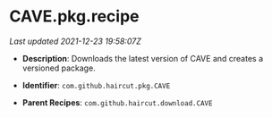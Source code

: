 # CAVE.pkg.recipe

_Last updated 2021-12-23 19:58:07Z_

- **Description**: Downloads the latest version of CAVE and creates a versioned package.

- **Identifier**: `com.github.haircut.pkg.CAVE`

- **Parent Recipes**: `com.github.haircut.download.CAVE`